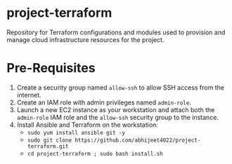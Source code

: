 # project-terraform
Repository for Terraform configurations and modules used to provision and manage cloud infrastructure resources for the project.

# Pre-Requisites
1. Create a security group named `allow-ssh` to allow SSH access from the internet.
2. Create an IAM role with admin privileges named `admin-role`.
3. Launch a new EC2 instance as your workstation and attach both the `admin-role` IAM role and the `allow-ssh` security group to the instance.
4. Install Ansible and Terraform on the workstation:
    * `sudo yum install ansible git -y`
    * `sudo git clone https://github.com/abhijeet4022/project-terraform.git`
    * `cd project-terraform ; sudo bash install.sh`